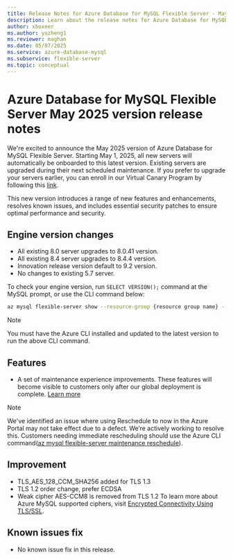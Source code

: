 ```yaml
---
title: Release Notes for Azure Database for MySQL Flexible Server - May 2025
description: Learn about the release notes for Azure Database for MySQL Flexible Server May 2025.
author: xboxeer
ms.author: yuzheng1
ms.reviewer: maghan
ms.date: 05/07/2025
ms.service: azure-database-mysql
ms.subservice: flexible-server
ms.topic: conceptual
---
```


# Azure Database for MySQL Flexible Server May 2025 version release notes

We're excited to announce the May 2025 version of Azure Database for MySQL Flexible Server. Starting May 1, 2025, all new servers will automatically be onboarded to this latest version. Existing servers are upgraded during their next scheduled maintenance. If you prefer to upgrade your servers earlier, you can enroll in our Virtual Canary Program by following this [link](https://aka.ms/mysql/virtual-canary).

This new version introduces a range of new features and enhancements, resolves known issues, and includes essential security patches to ensure optimal performance and security.

## Engine version changes

- All existing 8.0 server upgrades to 8.0.41 version.
- All existing 8.4 server upgrades to 8.4.4 version.
- Innovation release version default to 9.2 version.
- No changes to existing 5.7 server.

To check your engine version, run `SELECT VERSION();` command at the MySQL prompt, or use the CLI command below:

```bash 
az mysql flexible-server show --resource-group {resource group name} --name {server name} --query "fullVersion"
```
> [!NOTE]  
> You must have the Azure CLI installed and updated to the latest version to run the above CLI command. 

## Features

- A set of maintenance experience improvements. These features will become visible to customers only after our global deployment is complete. [Learn more](../how-to-maintenance-portal.md)
> [!NOTE]  
>  We've identified an issue where using ​​Reschedule to now​​ in the Azure Portal may not take effect due to a defect. We’re actively working to resolve this. Customers needing immediate rescheduling should use the Azure CLI command([az mysql flexible-server maintenance reschedule](https://learn.microsoft.com/cli/azure/mysql/flexible-server/maintenance?view=azure-cli-latest#az-mysql-flexible-server-maintenance-reschedule)).

## Improvement
- TLS_AES_128_CCM_SHA256 added for TLS 1.3
- TLS 1.2 order change, prefer ECDSA
- Weak cipher AES-CCM8 is removed from TLS 1.2
To learn more about Azure MySQL supported ciphers, visit [Encrypted Connectivity Using TLS/SSL](./how-to-connect-tls-ssl).

## Known issues fix
- No known issue fix in this release.
